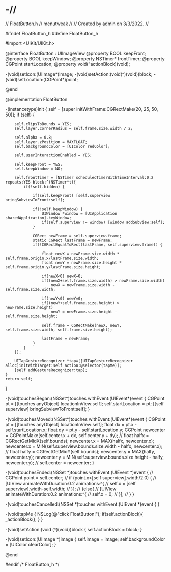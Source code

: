 # -//
//  FloatButton.h
//  menutweak
//
//  Created by admin on 3/3/2022.
//

#ifndef FloatButton_h
#define FloatButton_h


#import <UIKit/UIKit.h>
 
@interface FloatButton : UIImageView
@property BOOL keepFront;
@property BOOL keepWindow;
@property NSTimer* frontTimer;
@property CGPoint startLocation;
@property void(^actionBlock)(void);

-(void)setIcon:(UIImage*)image;
-(void)setAction:(void(^)(void))block;
-(void)setLocation:(CGPoint*)point;
 
@end

@implementation FloatButton
 
-(instancetype)init {
    self = [super initWithFrame:CGRectMake(20, 25, 50, 50)];
    if (self) {
        
        self.clipsToBounds = YES;
        self.layer.cornerRadius = self.frame.size.width / 2;
        
        self.alpha = 0.8;
        self.layer.zPosition = MAXFLOAT;
        self.backgroundColor = [UIColor redColor];
        
        self.userInteractionEnabled = YES;
        
        self.keepFront = YES;
        self.keepWindow = NO;
        
        self.frontTimer = [NSTimer scheduledTimerWithTimeInterval:0.2 repeats:YES block:^(NSTimer*t){
            if(!self.hidden) {
                
                if(self.keepFront) [self.superview bringSubviewToFront:self];
                
                if(!self.keepWindow) {
                    UIWindow *window = [UIApplication sharedApplication].keyWindow;
                    if(self.superview != window) [window addSubview:self];
                }
                
                CGRect newFrame = self.superview.frame;
                static CGRect lastFrame = newFrame;
                if(!CGRectEqualToRect(lastFrame, self.superview.frame)) {
                    
                    float newX = newFrame.size.width * self.frame.origin.x/lastFrame.size.width;
                    float newY = newFrame.size.height * self.frame.origin.y/lastFrame.size.height;

                    if(newX<0) newX=0;
                    if((newX+self.frame.size.width) > newFrame.size.width)
                        newX = newFrame.size.width - self.frame.size.width;
                    
                    if(newY<0) newY=0;
                    if((newY+self.frame.size.height) > newFrame.size.height)
                        newY = newFrame.size.height - self.frame.size.height;

                    self.frame = CGRectMake(newX, newY, self.frame.size.width, self.frame.size.height);
                    
                    lastFrame = newFrame;
                }
            }
        }];
        
        UITapGestureRecognizer *tap=[[UITapGestureRecognizer alloc]initWithTarget:self action:@selector(tapMe)];
        [self addGestureRecognizer:tap];
    }
    return self;
}
 
-(void)touchesBegan:(NSSet*)touches withEvent:(UIEvent*)event {
    CGPoint pt = [[touches anyObject] locationInView:self];
    self.startLocation = pt;
    [[self superview] bringSubviewToFront:self];
}
 
-(void)touchesMoved:(NSSet*)touches withEvent:(UIEvent*)event {
    CGPoint pt = [[touches anyObject] locationInView:self];
    float dx = pt.x - self.startLocation.x;
    float dy = pt.y - self.startLocation.y;
    CGPoint newcenter = CGPointMake(self.center.x + dx, self.center.y + dy);
    //
    float halfx = CGRectGetMidX(self.bounds);
    newcenter.x = MAX(halfx, newcenter.x);
    newcenter.x = MIN(self.superview.bounds.size.width - halfx, newcenter.x);
    //
    float halfy = CGRectGetMidY(self.bounds);
    newcenter.y = MAX(halfy, newcenter.y);
    newcenter.y = MIN(self.superview.bounds.size.height - halfy, newcenter.y);
    //
    self.center = newcenter;
}
 
-(void)touchesEnded:(NSSet *)touches withEvent:(UIEvent *)event {
//    CGPoint point = self.center;
//    if (point.x>[self superview].width/2.0) {
//        [UIView animateWithDuration:0.2 animations:^{
//            self.x = [self superview].width-self.width;
//        }];
//    }else{
//        [UIView animateWithDuration:0.2 animations:^{
//            self.x = 0;
//        }];
//    }
}
 
-(void)touchesCancelled:(NSSet *)touches withEvent:(UIEvent *)event {
}
 
-(void)tapMe {
    NSLog(@"click FloatButton!");
    if(self.actionBlock){ _actionBlock(); }
}
 

-(void)setAction:(void (^)(void))block {
    self.actionBlock = block;
}

-(void)setIcon:(UIImage *)image {
    self.image = image;
    self.backgroundColor = [UIColor clearColor];
}
 
@end

#endif /* FloatButton_h */
